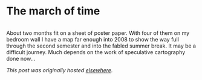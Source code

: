 # The march of time

<div>
<p class="mobile-photo"><a href="photo-725715.jpg"><img src="photo-725715.jpg" alt="" id="BLOGGER_PHOTO_ID_5158711529425784802" border="0"></a></p>About two months fit on a sheet of poster paper.  With four of them on  my bedroom wall I have a map far enough into 2008 to show the way full  through the second semester and into the fabled summer break.  It may  be a difficult journey.  Much depends on the work of speculative cartography done now...</div>


*This post was originally hosted [elsewhere](http://planspace.blogspot.com/2008/01/march-of-time.html).*
